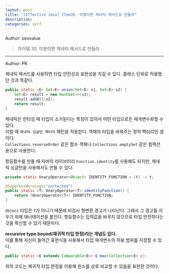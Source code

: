 ```yaml
---
layout: post
title: "[Effective Java] Item30. 이왕이면 제네릭 메서드로 만들라"
description:
categories: self
---
```


Author: seovalue

> 아이템 30. 이왕이면 제네릭 메서드로 만들라

-----

Author: PK

제네릭 메서드를 사용하면 타입 안전성과 표현성을 지길 수 있다. 클래스 단위로 적용했던 것과 똑같다.
```java
public static <E> Set<E> union(Set<E> s1, Set<E> s2) {
    Set<E> result = new HashSet<>(s1);
    result.addAll(s2);
    return result;
}
```

제네릭은 런타임 때 타입이 소거된다는 특징이 있어서 어떤 타입으로든 매개변수화할 수 있다.<br>
이럴 때 `제네릭 싱글턴 팩터리` 패턴을 적용한다. 객체의 타입을 바꿔주는 정적 팩터리인 셈이다.<br>
`Collections.reverseOrder` 같은 함수 객체나 `Collections.emptySet` 같은 컬렉션용으로 사용한다.<br>

항등함수를 만들 때 자바의 라이브러리 `Function.identity`를 사용해도 되지만, 제네릭 싱글턴을 사용해서도 만들 수 있다.
```java
private static UnaryOperator<Object> IDENTITY_FUNCTION = (t) -> t;

@SuppressWarnings("unchecked")
public static <T> UnaryOperator<T> identityFunction() {
    return (UnaryOperator<T>) IDENTITY_FUNCTION;
}
```
`Object` 타입은 `T`가 아니기 때문에 비검사 형변환 경고가 나타난다.
그래서 그 경고를 지우기 위해 애너테이션을 붙인다.
항등함수는 입력값을 바꾸지 않으므로 타입 안전하다는 것을 확신할 수 있기 때문이다.<br>

**recursive type bound(재귀적 타입 한정)라는 개념도 있다.**<br>
이를 통해 자신이 들어간 표현식을 사용해서 타입 매개변수의 허용 범위를 지정할 수 있다.<br>
```java
public static <E extends Comparable<E>> E max(Collection<E> c);
```
위의 코드는 재귀적 타입 한정을 이용해 원소를 상호 비교할 수 있음을 표현한 것이다.

